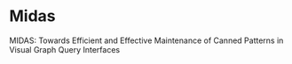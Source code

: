 # Midas
MIDAS: Towards Efficient and Effective Maintenance of Canned Patterns in Visual Graph Query Interfaces
